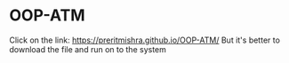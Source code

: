 # OOP-ATM
Click on the link: https://preritmishra.github.io/OOP-ATM/
But it's better to download the file and run on to the system
